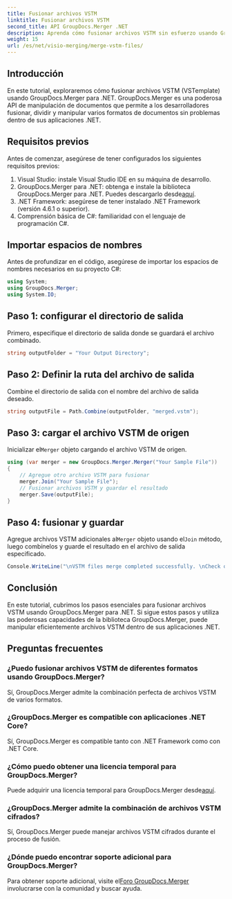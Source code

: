 ```yaml
---
title: Fusionar archivos VSTM
linktitle: Fusionar archivos VSTM
second_title: API GroupDocs.Merger .NET
description: Aprenda cómo fusionar archivos VSTM sin esfuerzo usando GroupDocs.Merger para .NET. Siga nuestro tutorial paso a paso y sus capacidades de manipulación de documentos.
weight: 15
url: /es/net/visio-merging/merge-vstm-files/
---
```

## Introducción
En este tutorial, exploraremos cómo fusionar archivos VSTM (VSTemplate) usando GroupDocs.Merger para .NET. GroupDocs.Merger es una poderosa API de manipulación de documentos que permite a los desarrolladores fusionar, dividir y manipular varios formatos de documentos sin problemas dentro de sus aplicaciones .NET.
## Requisitos previos
Antes de comenzar, asegúrese de tener configurados los siguientes requisitos previos:
1. Visual Studio: instale Visual Studio IDE en su máquina de desarrollo.
2.  GroupDocs.Merger para .NET: obtenga e instale la biblioteca GroupDocs.Merger para .NET. Puedes descargarlo desde[aquí](https://releases.groupdocs.com/merger/net/).
3. .NET Framework: asegúrese de tener instalado .NET Framework (versión 4.6.1 o superior).
4. Comprensión básica de C#: familiaridad con el lenguaje de programación C#.

## Importar espacios de nombres
Antes de profundizar en el código, asegúrese de importar los espacios de nombres necesarios en su proyecto C#:
```csharp
using System; 
using GroupDocs.Merger;
using System.IO;
```
## Paso 1: configurar el directorio de salida
Primero, especifique el directorio de salida donde se guardará el archivo combinado.
```csharp
string outputFolder = "Your Output Directory";
```
## Paso 2: Definir la ruta del archivo de salida
Combine el directorio de salida con el nombre del archivo de salida deseado.
```csharp
string outputFile = Path.Combine(outputFolder, "merged.vstm");
```
## Paso 3: cargar el archivo VSTM de origen
 Inicializar el`Merger` objeto cargando el archivo VSTM de origen.
```csharp
using (var merger = new GroupDocs.Merger.Merger("Your Sample File"))
{
    // Agregue otro archivo VSTM para fusionar
    merger.Join("Your Sample File");
    // Fusionar archivos VSTM y guardar el resultado
    merger.Save(outputFile);
}
```
## Paso 4: fusionar y guardar
Agregue archivos VSTM adicionales al`Merger` objeto usando el`Join` método, luego combínelos y guarde el resultado en el archivo de salida especificado.
```csharp
Console.WriteLine("\nVSTM files merge completed successfully. \nCheck output in {0}", outputFolder);
```

## Conclusión
En este tutorial, cubrimos los pasos esenciales para fusionar archivos VSTM usando GroupDocs.Merger para .NET. Si sigue estos pasos y utiliza las poderosas capacidades de la biblioteca GroupDocs.Merger, puede manipular eficientemente archivos VSTM dentro de sus aplicaciones .NET.

## Preguntas frecuentes
### ¿Puedo fusionar archivos VSTM de diferentes formatos usando GroupDocs.Merger?
Sí, GroupDocs.Merger admite la combinación perfecta de archivos VSTM de varios formatos.
### ¿GroupDocs.Merger es compatible con aplicaciones .NET Core?
Sí, GroupDocs.Merger es compatible tanto con .NET Framework como con .NET Core.
### ¿Cómo puedo obtener una licencia temporal para GroupDocs.Merger?
 Puede adquirir una licencia temporal para GroupDocs.Merger desde[aquí](https://purchase.groupdocs.com/temporary-license/).
### ¿GroupDocs.Merger admite la combinación de archivos VSTM cifrados?
Sí, GroupDocs.Merger puede manejar archivos VSTM cifrados durante el proceso de fusión.
### ¿Dónde puedo encontrar soporte adicional para GroupDocs.Merger?
 Para obtener soporte adicional, visite el[Foro GroupDocs.Merger](https://forum.groupdocs.com/c/merger/32) involucrarse con la comunidad y buscar ayuda.